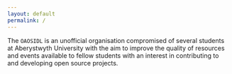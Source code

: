 ```yaml
---
layout: default
permalink: /
---
```


The ```OAOSIDL``` is an unofficial organisation compromised of several students at Aberystwyth University with the aim to improve the quality of resources and events available to fellow students with an interest in contributing to and developing open source projects.

